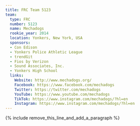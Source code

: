 ```yaml
---
title: FRC Team 5123
team:
  type: FRC
  number: 5123
  name: Mechadogs
  rookie_year: 2014
  location: Yonkers, New York, USA
  sponsors:
  - Con Edison
  - Yonkers Police Athletic League
  - trendGit
  - Fios by Verizon
  - Sound Associates, Inc.
  - Yonkers High School
  links:
    Website: http://www.mechadogs.org/
    Facebook: https://www.facebook.com/mechadogs
    Twitter: https://twitter.com/mechadogs
    YouTube: https://www.youtube.com/mechadogs
    TikTok: https://www.instagram.com/mechadogs/?hl=en
    Instagram: https://www.instagram.com/mechadogs/?hl=en
---
```


{% include remove_this_line_and_add_a_paragraph %}
